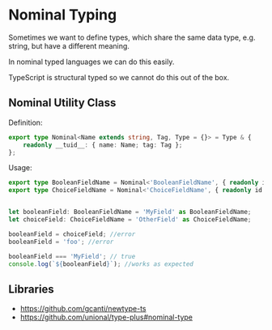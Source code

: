 # Nominal Typing

Sometimes we want to define types, which share the same data type, e.g. string, but have a different meaning.

In nominal typed languages we can do this easily.

TypeScript is structural typed so we cannot do this out of the box.

## Nominal Utility Class

Definition: 

```typescript
export type Nominal<Name extends string, Tag, Type = {}> = Type & {
    readonly __tuid__: { name: Name; tag: Tag };
};
```

Usage:

```typescript
export type BooleanFieldName = Nominal<'BooleanFieldName', { readonly id: unique symbol }, string>;
export type ChoiceFieldName = Nominal<'ChoiceFieldName', { readonly id: unique symbol }, string>;


let booleanField: BooleanFieldName = 'MyField' as BooleanFieldName;
let choiceField: ChoiceFieldName = 'OtherField' as ChoiceFieldName;

booleanField = choiceField; //error
booleanField = 'foo'; //error

booleanField === 'MyField'; // true
console.log(`${booleanField}`); //works as expected

```


## Libraries
- https://github.com/gcanti/newtype-ts
- https://github.com/unional/type-plus#nominal-type